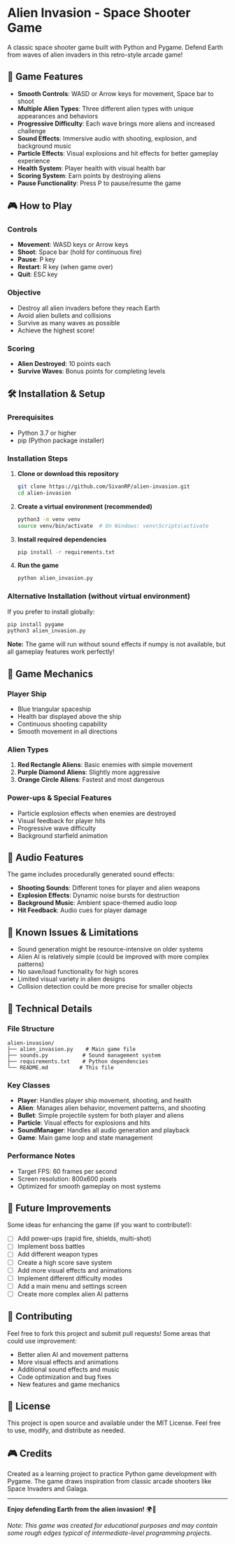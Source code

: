# Alien Invasion - Space Shooter Game

A classic space shooter game built with Python and Pygame. Defend Earth from waves of alien invaders in this retro-style arcade game!

## 🚀 Game Features

- **Smooth Controls**: WASD or Arrow keys for movement, Space bar to shoot
- **Multiple Alien Types**: Three different alien types with unique appearances and behaviors
- **Progressive Difficulty**: Each wave brings more aliens and increased challenge
- **Sound Effects**: Immersive audio with shooting, explosion, and background music
- **Particle Effects**: Visual explosions and hit effects for better gameplay experience
- **Health System**: Player health with visual health bar
- **Scoring System**: Earn points by destroying aliens
- **Pause Functionality**: Press P to pause/resume the game

## 🎮 How to Play

### Controls
- **Movement**: WASD keys or Arrow keys
- **Shoot**: Space bar (hold for continuous fire)
- **Pause**: P key
- **Restart**: R key (when game over)
- **Quit**: ESC key

### Objective
- Destroy all alien invaders before they reach Earth
- Avoid alien bullets and collisions
- Survive as many waves as possible
- Achieve the highest score!

### Scoring
- **Alien Destroyed**: 10 points each
- **Survive Waves**: Bonus points for completing levels

## 🛠️ Installation & Setup

### Prerequisites
- Python 3.7 or higher
- pip (Python package installer)

### Installation Steps

1. **Clone or download this repository**
   ```bash
   git clone https://github.com/SivanRP/alien-invasion.git
   cd alien-invasion
   ```

2. **Create a virtual environment (recommended)**
   ```bash
   python3 -m venv venv
   source venv/bin/activate  # On Windows: venv\Scripts\activate
   ```

3. **Install required dependencies**
   ```bash
   pip install -r requirements.txt
   ```

4. **Run the game**
   ```bash
   python alien_invasion.py
   ```

### Alternative Installation (without virtual environment)
If you prefer to install globally:
```bash
pip install pygame
python3 alien_invasion.py
```

**Note:** The game will run without sound effects if numpy is not available, but all gameplay features work perfectly!

## 🎯 Game Mechanics

### Player Ship
- Blue triangular spaceship
- Health bar displayed above the ship
- Continuous shooting capability
- Smooth movement in all directions

### Alien Types
1. **Red Rectangle Aliens**: Basic enemies with simple movement
2. **Purple Diamond Aliens**: Slightly more aggressive
3. **Orange Circle Aliens**: Fastest and most dangerous

### Power-ups & Special Features
- Particle explosion effects when enemies are destroyed
- Visual feedback for player hits
- Progressive wave difficulty
- Background starfield animation

## 🎵 Audio Features

The game includes procedurally generated sound effects:
- **Shooting Sounds**: Different tones for player and alien weapons
- **Explosion Effects**: Dynamic noise bursts for destruction
- **Background Music**: Ambient space-themed audio loop
- **Hit Feedback**: Audio cues for player damage

## 🐛 Known Issues & Limitations

- Sound generation might be resource-intensive on older systems
- Alien AI is relatively simple (could be improved with more complex patterns)
- No save/load functionality for high scores
- Limited visual variety in alien designs
- Collision detection could be more precise for smaller objects

## 🔧 Technical Details

### File Structure
```
alien-invasion/
├── alien_invasion.py    # Main game file
├── sounds.py           # Sound management system
├── requirements.txt    # Python dependencies
└── README.md          # This file
```

### Key Classes
- **Player**: Handles player ship movement, shooting, and health
- **Alien**: Manages alien behavior, movement patterns, and shooting
- **Bullet**: Simple projectile system for both player and aliens
- **Particle**: Visual effects for explosions and hits
- **SoundManager**: Handles all audio generation and playback
- **Game**: Main game loop and state management

### Performance Notes
- Target FPS: 60 frames per second
- Screen resolution: 800x600 pixels
- Optimized for smooth gameplay on most systems

## 🚧 Future Improvements

Some ideas for enhancing the game (if you want to contribute!):
- [ ] Add power-ups (rapid fire, shields, multi-shot)
- [ ] Implement boss battles
- [ ] Add different weapon types
- [ ] Create a high score save system
- [ ] Add more visual effects and animations
- [ ] Implement different difficulty modes
- [ ] Add a main menu and settings screen
- [ ] Create more complex alien AI patterns

## 🤝 Contributing

Feel free to fork this project and submit pull requests! Some areas that could use improvement:
- Better alien AI and movement patterns
- More visual effects and animations
- Additional sound effects and music
- Code optimization and bug fixes
- New features and game mechanics

## 📝 License

This project is open source and available under the MIT License. Feel free to use, modify, and distribute as needed.

## 🎮 Credits

Created as a learning project to practice Python game development with Pygame. The game draws inspiration from classic arcade shooters like Space Invaders and Galaga.

---

**Enjoy defending Earth from the alien invasion!** 🌍👾

*Note: This game was created for educational purposes and may contain some rough edges typical of intermediate-level programming projects.*
